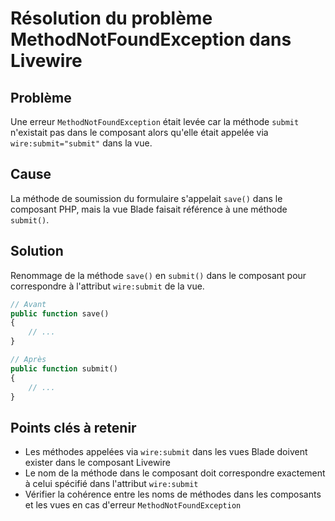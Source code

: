 # Résolution du problème MethodNotFoundException dans Livewire

## Problème
Une erreur `MethodNotFoundException` était levée car la méthode `submit` n'existait pas dans le composant alors qu'elle était appelée via `wire:submit="submit"` dans la vue.

## Cause
La méthode de soumission du formulaire s'appelait `save()` dans le composant PHP, mais la vue Blade faisait référence à une méthode `submit()`.

## Solution
Renommage de la méthode `save()` en `submit()` dans le composant pour correspondre à l'attribut `wire:submit` de la vue.

```php
// Avant
public function save()
{
    // ...
}

// Après
public function submit()
{
    // ...
}
```

## Points clés à retenir
- Les méthodes appelées via `wire:submit` dans les vues Blade doivent exister dans le composant Livewire
- Le nom de la méthode dans le composant doit correspondre exactement à celui spécifié dans l'attribut `wire:submit`
- Vérifier la cohérence entre les noms de méthodes dans les composants et les vues en cas d'erreur `MethodNotFoundException`
